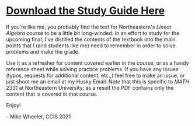 # [Download the Study Guide Here](https://github.com/mikewheel/math-2331-study-guide/raw/master/math_2331_notes.pdf)

If you're like me, you probably find the text for Northeastern's *Linear Algebra* course to be a little bit long-winded. In an effort to study for the upcoming final, I've distilled the contents of the textbook into the main points that I (and students like me) need to remember in order to solve problems and make the grade.

Use it as a refresher for content covered earlier in the course, or as a handy reference sheet while solving practice problems. If you have any issues (typos, requests for additional content, etc.,) feel free to make an issue, or just shoot me an email at my Husky Email. Note that this is specific to *MATH 2331* at Northeastern University; as a result the PDF contains only the content that is covered in that course.

Enjoy!

\- Mike Wheeler, CCIS 2021
